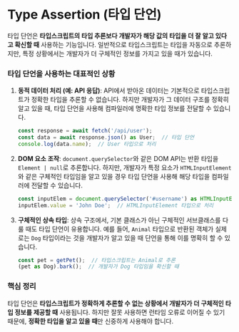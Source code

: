 # Type Assertion (타입 단언)

타입 단언은 **타입스크립트의 타입 추론보다 개발자가 해당 값의 타입을 더 잘 알고 있다고 확신할 때** 사용하는 기능입니다. 일반적으로 타입스크립트는 타입을 자동으로 추론하지만, 특정 상황에서는 개발자가 더 구체적인 정보를 가지고 있을 때가 있습니다.

### 타입 단언을 사용하는 대표적인 상황

1. **동적 데이터 처리 (예: API 응답)**:
   API에서 받아온 데이터는 기본적으로 타입스크립트가 정확한 타입을 추론할 수 없습니다. 하지만 개발자가 그 데이터 구조를 정확히 알고 있을 때, 타입 단언을 사용해 컴파일러에 명확한 타입 정보를 전달할 수 있습니다.

   ```typescript
   const response = await fetch('/api/user');
   const data = await response.json() as User;  // 타입 단언
   console.log(data.name);  // User 타입으로 처리
   ```

2. **DOM 요소 조작**:
   `document.querySelector`와 같은 DOM API는 반환 타입을 `Element | null`로 추론합니다. 하지만, 개발자가 특정 요소가 `HTMLInputElement`와 같은 구체적인 타입임을 알고 있을 경우 타입 단언을 사용해 해당 타입을 컴파일러에 전달할 수 있습니다.

   ```typescript
   const inputElem = document.querySelector('#username') as HTMLInputElement;
   inputElem.value = 'John Doe';  // HTMLInputElement 타입으로 처리
   ```

3. **구체적인 상속 타입**:
   상속 구조에서, 기본 클래스가 아닌 구체적인 서브클래스를 다룰 때도 타입 단언이 유용합니다. 예를 들어, `Animal` 타입으로 반환된 객체가 실제로는 `Dog` 타입이라는 것을 개발자가 알고 있을 때 단언을 통해 이를 명확히 할 수 있습니다.

   ```typescript
   const pet = getPet();  // 타입스크립트는 Animal로 추론
   (pet as Dog).bark();  // 개발자가 Dog 타입임을 확신할 때
   ```

### 핵심 정리
타입 단언은 **타입스크립트가 정확하게 추론할 수 없는 상황에서 개발자가 더 구체적인 타입 정보를 제공할 때** 사용됩니다. 하지만 잘못 사용하면 런타임 오류로 이어질 수 있기 때문에, **정확한 타입을 알고 있을 때**만 신중하게 사용해야 합니다.